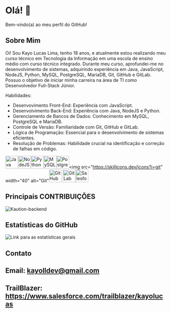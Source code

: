 # Olá! 👋

Bem-vindo(a) ao meu perfil do GitHub!

## Sobre Mim

Oi! Sou Kayo Lucas Lima, tenho 18 anos, e atualmente estou realizando meu curso técnico em Tecnologia da Informação em uma escola de ensino médio com curso técnico integrado. Durante meu curso, aprofundei-me no desenvolvimento de sistemas, adquirindo experiência em Java, JavaScript, NodeJS, Python, MySQL, PostgreSQL, MariaDB, Git, GitHub e GitLab. Possuo o objetivo de iniciar minha carreira na área de TI como Desenvolvedor Full-Stack Júnior.

Habilidades:

- Desenvovimento Front-End: Experiência com JavaScript.
- Desenvolvimento Back-End: Experiência com Java, NodeJS e Python.
- Gerenciamento de Bancos de Dados: Conhecimento em MySQL, PostgreSQL e MariaDB.
- Controle de Versão: Familiaridade com Git, GitHub e GitLab.
- Lógica de Programação: Essencial para o desenvolvimento de sistemas eficientes.
- Resolução de Problemas: Habilidade crucial na identificação e correção de falhas em código.

  
<img src="https://skillicons.dev/icons?i=java" width="40" alt="Java"><img src="https://skillicons.dev/icons?i=nodejs" width="40" alt="NodeJS"><img src="https://skillicons.dev/icons?i=python" width="40" alt="Python"><img src="https://skillicons.dev/icons?i=mysql" width="40" alt="MySQL"><img src="https://skillicons.dev/icons?i=postgresql" width="40" alt="PostgreSQL"><img src="https://skillicons.dev/icons?i=git" width="40" alt="Git"<img src="https://skillicons.dev/icons?i=github" width="40" alt="GitHub"> <img src="https://skillicons.dev/icons?i=gitlab" width="40" alt="GitLab"><img src="https://cdn.jsdelivr.net/gh/devicons/devicon/icons/salesforce/salesforce-original.svg" width="40" alt="Salesforce">


## Principais CONTRIBUIÇÕES
![Kaution-backend](https://github.com/Coacervados/kaution-backend)

## Estatísticas do GitHub
![Link para as estatísticas gerais](https://github-readme-stats.vercel.app/api?username=KLL7&theme=transparent&bg_color=282a36&border_color=6272a4&show_icons=true&icon_color=6272a4&title_color=f8f8f2&text_color=f8f8f2)

## Contato

## Email: kayolldev@gmail.com
## TrailBlazer: https://www.salesforce.com/trailblazer/kayolucas
